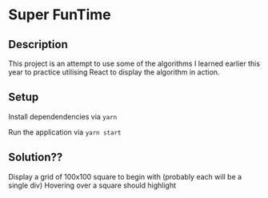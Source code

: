 # Super FunTime

## Description
This project is an attempt to use some of the algorithms I learned earlier this year to practice utilising React to display the algorithm in action.


## Setup
Install dependendencies via `yarn`

Run the application via `yarn start`


## Solution??
Display a grid of 100x100 square to begin with (probably each will be a single div)
Hovering over a square should highlight
